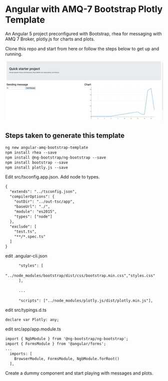# Angular with AMQ-7 Bootstrap Plotly Template

An Angular 5 project preconfigured with Bootstrap, rhea for messaging with AMQ 7 Broker, plotly.js for charts and plots.

Clone this repo and start from here or follow the steps below to get up and running.

![Screenshot](src/screen.png)

## Steps taken to generate this template

```
ng new angular-amq-bootstrap-template
npm install rhea --save
npm install @ng-bootstrap/ng-bootstrap --save 
npm install bootstrap --save
npm install plotly.js --save
```

Edit src/tsconfig.app.json. Add node to types.

```
{
  "extends": "../tsconfig.json",
  "compilerOptions": {
    "outDir": "../out-tsc/app",
    "baseUrl": "./",
    "module": "es2015",
    "types": ["node"]
  },
  "exclude": [
    "test.ts",
    "**/*.spec.ts"
  ]
}
```

edit .angular-cli.json

```
      "styles": [
        "../node_modules/bootstrap/dist/css/bootstrap.min.css","styles.css"
      ],

      ...

      "scripts": ["../node_modules/plotly.js/dist/plotly.min.js"],
```

edit src/typings.d.ts

```
declare var Plotly: any;
```

edit src/app/app.module.ts
```
import { NgbModule } from '@ng-bootstrap/ng-bootstrap';
import { FormsModule } from '@angular/forms';
...
  imports: [
    BrowserModule, FormsModule, NgbModule.forRoot()
  ],
```

Create a dummy component and start playing with messages and plots.